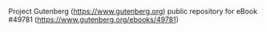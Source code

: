 Project Gutenberg (https://www.gutenberg.org) public repository for eBook #49781 (https://www.gutenberg.org/ebooks/49781)
